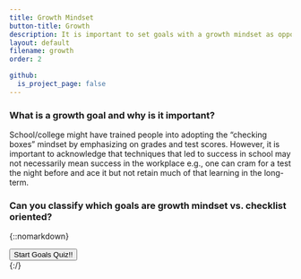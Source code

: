```yaml
---
title: Growth Mindset
button-title: Growth
description: It is important to set goals with a growth mindset as opposed to just checking the boxes and climbing the ladder
layout: default
filename: growth
order: 2

github:
  is_project_page: false
--- 
```

### What is a growth goal and why is it important?
School/college might have trained people into adopting the “checking boxes” mindset by emphasizing on grades and test scores. However, it is important to acknowledge that techniques that led to success in school may not necessarily mean success in the workplace e.g., one can cram for a test the night before and ace it but not retain much of that learning in the long-term. 

### Can you classify which goals are **growth mindset** vs. **checklist** oriented?

{::nomarkdown}
<!DOCTYPE html>
<html lang="en">
<head>
    <meta charset="UTF-8">
    <title>Quiz</title>
    <link rel="stylesheet" href="goals_quiz_style.css">
</head>
<body>
    <div id="container">
        <div id="start"><button class="start-btn" onClick= "beginQuiz()"><span>Start Goals Quiz!!</span></button></div>
        <div id="quiz" style="display: none">
            <div id="question"></div>
            <div id="qImg"></div>
            <div id="choices">
                <button class="choice" id="A" onclick="checkAnswer('A')"></button>
                <button class="choice" id="B" onclick="checkAnswer('B')"></button>
            </div>
            <div id="progress"></div>
            <div id="choiceResponse" style="display: none"></div>
        </div>
        <div id="scoreContainer" style="display: none"></div>
        <div id="scoreBlock" style="display: none"></div>
        <div id="scoreMessage" style="display: none"></div>
        <div><button id="quizAgain" class="quizRestart" style="display: none" onClick="restartQuiz()">Try Again!</button></div>
    </div>
    <script src="goals_quiz.js"></script>
</body>
</html>
{:/}
